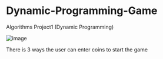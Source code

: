 # Dynamic-Programming-Game
Algorithms Project1 (Dynamic Programming)

![image](https://github.com/user-attachments/assets/8dae30d1-82d6-4fd6-ae04-eceb5ff54bcb)

There is 3 ways the user can enter coins to start the game

